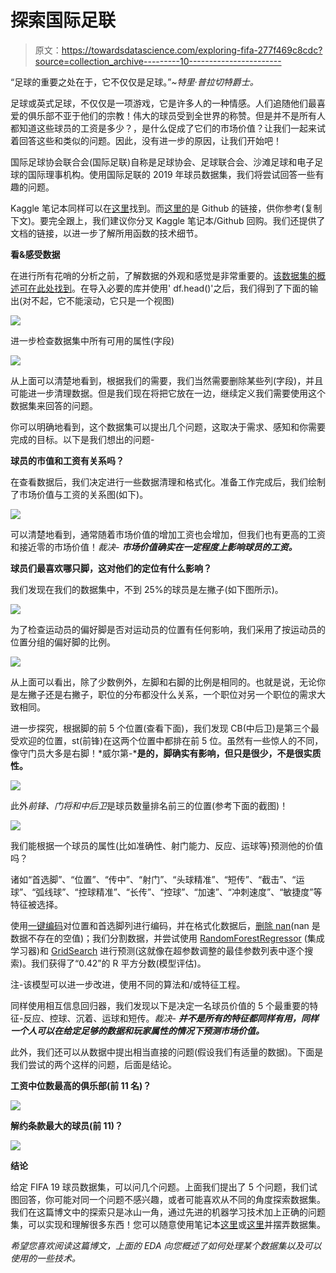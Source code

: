 # 探索国际足联

> 原文：<https://towardsdatascience.com/exploring-fifa-277f469c8cdc?source=collection_archive---------10----------------------->

“足球的重要之处在于，它不仅仅是足球。”*~特里·普拉切特爵士。*

足球或英式足球，不仅仅是一项游戏，它是许多人的一种情感。人们追随他们最喜爱的俱乐部不亚于他们的宗教！伟大的球员受到全世界的称赞。但是并不是所有人都知道这些球员的工资是多少？，是什么促成了它们的市场价值？让我们一起来试着回答这些和类似的问题。因此，没有进一步的原因，让我们开始吧！

国际足球协会联合会(国际足联)自称是足球协会、足球联合会、沙滩足球和电子足球的国际理事机构。使用国际足联的 2019 年球员数据集，我们将尝试回答一些有趣的问题。

Kaggle 笔记本同样可以在[这里](https://www.kaggle.com/ritesaluja/fifa19/)找到。而[这里的](https://github.com/Ritesh0100/DSND/tree/master/BlogPost)是 Github 的链接，供你参考(复制下文)。要完全跟上，我们建议你分叉 Kaggle 笔记本/Github 回购。我们还提供了文档的链接，以进一步了解所用函数的技术细节。

**看&感受数据**

在进行所有花哨的分析之前，了解数据的外观和感觉是非常重要的。[该数据集的概述可在此处找到](https://www.kaggle.com/karangadiya/fifa19)。在导入必要的库并使用' df.head()'之后，我们得到了下面的输出(对不起，它不能滚动，它只是一个视图)

![](img/584a619a47a8b89bfa6ba724ae5c75ac.png)

进一步检查数据集中所有可用的属性(字段)

![](img/521f330b45516d7618ad7f2ac86d4e69.png)

从上面可以清楚地看到，根据我们的需要，我们当然需要删除某些列(字段)，并且可能进一步清理数据。但是我们现在将把它放在一边，继续定义我们需要使用这个数据集来回答的问题。

你可以明确地看到，这个数据集可以提出几个问题，这取决于需求、感知和你需要完成的目标。以下是我们想出的问题-

**球员的市值和工资有关系吗？**

在查看数据后，我们决定进行一些数据清理和格式化。准备工作完成后，我们绘制了市场价值与工资的关系图(如下)。

![](img/4b03118124d8cf2fc00de1cea0190106.png)

可以清楚地看到，通常随着市场价值的增加工资也会增加，但我们也有更高的工资和接近零的市场价值！*裁决-* ***市场价值确实在一定程度上影响球员的工资。***

**球员们最喜欢哪只脚，这对他们的定位有什么影响？**

我们发现在我们的数据集中，不到 25%的球员是左撇子(如下图所示)。

![](img/6523961d9c4be03a0febff364524fa4b.png)

为了检查运动员的偏好脚是否对运动员的位置有任何影响，我们采用了按运动员的位置分组的偏好脚的比例。

![](img/c2c008230728903bd92a440f0a59a62c.png)

从上面可以看出，除了少数例外，左脚和右脚的比例是相同的。也就是说，无论你是左撇子还是右撇子，职位的分布都没什么关系，一个职位对另一个职位的需求大致相同。

进一步探究，根据脚的前 5 个位置(查看下面)，我们发现 CB(中后卫)是第三个最受欢迎的位置，st(前锋)在这两个位置中都排在前 5 位。虽然有一些惊人的不同，像守门员大多是右脚！*威尔第-***是的，脚确实有影响，但只是很少，不是很实质性。**

![](img/e918da609771849ffcd5a8c58ba11b96.png)

此外*前锋、门将和中后卫*是球员数量排名前三的位置(参考下面的截图)！

![](img/d331447b65e1351b7943376887750ccb.png)

我们能根据一个球员的属性(比如准确性、射门能力、反应、运球等)预测他的价值吗？

诸如“首选脚”、“位置”、“传中”、“射门”、“头球精准”、“短传”、“截击”、“运球”、“弧线球”、“控球精准”、“长传”、“控球”、“加速”、“冲刺速度”、“敏捷度”等特征被选择。

使用[一键编码](http://pandas.pydata.org/pandas-docs/stable/reference/api/pandas.get_dummies.html)对位置和首选脚列进行编码，并在格式化数据后，[删除 nan](https://pandas.pydata.org/pandas-docs/stable/reference/api/pandas.DataFrame.dropna.html)(nan 是数据不存在的空值)；我们分割数据，并尝试使用 [RandomForestRegressor](https://scikit-learn.org/stable/modules/generated/sklearn.ensemble.RandomForestRegressor.html) (集成学习器)和 [GridSearch](https://scikit-learn.org/stable/modules/generated/sklearn.model_selection.GridSearchCV.html) 进行预测(这就像在超参数调整的最佳参数列表中逐个搜索)。我们获得了“0.42”的 R 平方分数(模型评估)。

注-该模型可以进一步改进，使用不同的算法和/或特征工程。

同样使用相互信息回归器，我们发现以下是决定一名球员价值的 5 个最重要的特征-反应、控球、沉着、运球和短传。*裁决-* ***并不是所有的特征都同样有用，同样一个人可以在给定足够的数据和玩家属性的情况下预测市场价值。***

此外，我们还可以从数据中提出相当直接的问题(假设我们有适量的数据)。下面是我们尝试的两个这样的问题，后面是结论。

**工资中位数最高的俱乐部(前 11 名)？**

![](img/34f9a513634a2cd42c35caf0fb3b20c3.png)

**解约条款最大的球员(前 11)？**

![](img/2b14241aca34089835f9806843f2b079.png)

**结论**

给定 FIFA 19 球员数据集，可以问几个问题。上面我们提出了 5 个问题，我们试图回答，你可能对同一个问题不感兴趣，或者可能喜欢从不同的角度探索数据集。我们在这篇博文中的探索只是冰山一角，通过先进的机器学习技术加上正确的问题集，可以实现和理解很多东西！您可以随意使用笔记本[这里](https://www.kaggle.com/ritesaluja/fifa19)或[这里](https://github.com/Ritesh0100/DSND/tree/master/BlogPost)并摆弄数据集。

*希望您喜欢阅读这篇博文，上面的 EDA 向您概述了如何处理某个数据集以及可以使用的一些技术。*